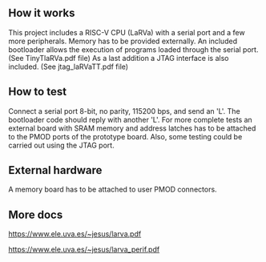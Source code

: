 <!---

This file is used to generate your project datasheet. Please fill in the information below and delete any unused
sections.

You can also include images in this folder and reference them in the markdown. Each image must be less than
512 kb in size, and the combined size of all images must be less than 1 MB.
-->

## How it works

This project includes a RISC-V CPU (LaRVa) with a serial port and a few more peripherals. Memory has to be provided externally. An included bootloader allows the execution of programs loaded through the serial port. (See TinyTlaRVa.pdf file)
As a last addition a JTAG interface is also included. (See jtag_laRVaTT.pdf file)

## How to test

Connect a serial port 8-bit, no parity, 115200 bps, and send an 'L'. The bootloader code should reply with another 'L'.
For more complete tests an external board with SRAM memory and address latches has to be attached to the PMOD ports of the prototype board.
Also, some testing could be carried out using the JTAG port.

## External hardware

A memory board has to be attached to user PMOD connectors.

## More docs
https://www.ele.uva.es/~jesus/larva.pdf

https://www.ele.uva.es/~jesus/larva_perif.pdf

